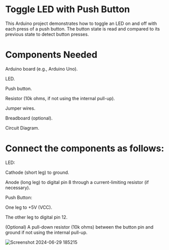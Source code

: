 # Toggle LED with Push Button

This Arduino project demonstrates how to toggle an LED on and off with each press of a push button. The button state is read and compared to its previous state to detect button presses.

# Components Needed

Arduino board (e.g., Arduino Uno).

LED.

Push button.

Resistor (10k ohms, if not using the internal pull-up).

Jumper wires.

Breadboard (optional).

Circuit Diagram.

# Connect the components as follows:

LED:

Cathode (short leg) to ground.

Anode (long leg) to digital pin 8 through a current-limiting resistor (if necessary).

Push Button:

One leg to +5V (VCC).

The other leg to digital pin 12.

(Optional) A pull-down resistor (10k ohms) between the button pin and ground if not using the internal pull-up.

![Screenshot 2024-06-29 185215](https://github.com/piyush-mohanty82/1_arduino_projects/assets/174017382/59af656f-4b95-471e-9b27-db7cd7ac9157)
